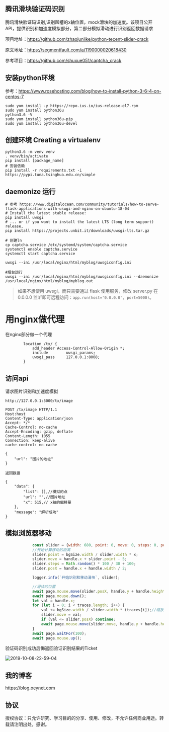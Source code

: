 ## 腾讯滑块验证码识别

腾讯滑块验证码识别,识别凹槽的x轴位置，mock滑块的加速度。该项目公开API，提供识别和加速度模拟部分，第二部分模拟滑动进行识别返回数据请求

项目地址：https://github.com/zhaojunlike/python-tecent-slider-crack

原文地址：https://segmentfault.com/a/1190000020618430

参考项目：https://github.com/shuxue051/captcha_crack
## 安装python环境

参考：https://www.rosehosting.com/blog/how-to-install-python-3-6-4-on-centos-7

``` shell script
sudo yum install -y https://repo.ius.io/ius-release-el7.rpm
sudo yum install python36u
python3.6 -V
sudo yum install python36u-pip
sudo yum install python36u-devel
```

## 创建环境 Creating a virtualenv

``` shell script
python3.6 -m venv venv
. venv/bin/activate
pip install [package_name]
# 安装依赖
pip install -r requirements.txt -i https://pypi.tuna.tsinghua.edu.cn/simple
```
## daemonize 运行

``` shell script
# 参考 https://www.digitalocean.com/community/tutorials/how-to-serve-flask-applications-with-uswgi-and-nginx-on-ubuntu-18-04
# Install the latest stable release:
pip install uwsgi
# ... or if you want to install the latest LTS (long term support) release,
pip install https://projects.unbit.it/downloads/uwsgi-lts.tar.gz

# 创建ln 
cp captcha.service /etc/systemd/system/captcha.service
systemctl enable captcha.service
systemctl start captcha.service
```



``` shell script
uwsgi --ini /usr/local/nginx/html/myblog/uwsgiconfig.ini

#后台运行
uwsgi --ini /usr/local/nginx/html/myblog/uwsgiconfig.ini --daemonize /usr/local/nginx/html/myblog/myblog.out

```

> 如果不想使用 uwsgi，而只需要通过 flask 使用服务，修改 server.py 在 0.0.0.0 监听即可远程访问：`app.run(host='0.0.0.0', port=5000)`。

# 用nginx做代理

在nginx部分做一个代理
``` text
        location /tx/ {
            add_header Access-Control-Allow-Origin *;
            include        uwsgi_params;
            uwsgi_pass     127.0.0.1:8008;
        }

``` 


## 访问api

请求图片识别和加速度模拟
``` text
http://127.0.0.1:5000/tx/image

POST /tx/image HTTP/1.1
Host:host
Content-Type: application/json
Accept: */*
Cache-Control: no-cache
Accept-Encoding: gzip, deflate
Content-Length: 1055
Connection: keep-alive
cache-control: no-cache

{
    "url": "图片的地址"
}

返回数据

{
    "data": {
        "list": [],//模拟的点
        "url": "",//图片地址
        "x": 515,// x轴的偏移量
    },
    "message": "解析成功"
}
```


## 模拟浏览器移动
``` javascript
            const slider = {width: 680, point: 0, move: 0, steps: 0, posX: 0};//原本的高度
            //开始计算移动的距离
            slider.point = bgSize.width / slider.width * x;
            slider.move = handle.x + slider.point - 5;
            slider.steps = Math.random() * 100 / 30 + 100;
            slider.posX = handle.x + handle.width / 2;

            logger.info(`开始识别和移动滑块`, slider);

            //滑块的位置
            await page.mouse.move(slider.posX, handle.y + handle.height / 3, {steps: slider.steps});
            await page.mouse.down();
            let val = handle.x;
            for (let i = 0; i < traces.length; i++) {
                val += bgSize.width / slider.width * (traces[i]);//缩放距离
                slider.move = val;
                if (val <= slider.posX) continue;
                await page.mouse.move(slider.move, handle.y + handle.height / 2 + 5);
            }
            await page.waitFor(100);
            await page.mouse.up();
```

验证码识别成功后悔返回验证识别结果的Ticket

![2019-10-08-22-59-04](https://blog-oeynet-com.oss-cn-chengdu.aliyuncs.com/69814559f61d45d8b7253b1439538407.png)

## 我的博客

https://blog.oeynet.com


## 协议

授权协议：只允许研究、学习目的的分享、使用、修改，不允许任何商业用途。转载请注明出处，感谢。
